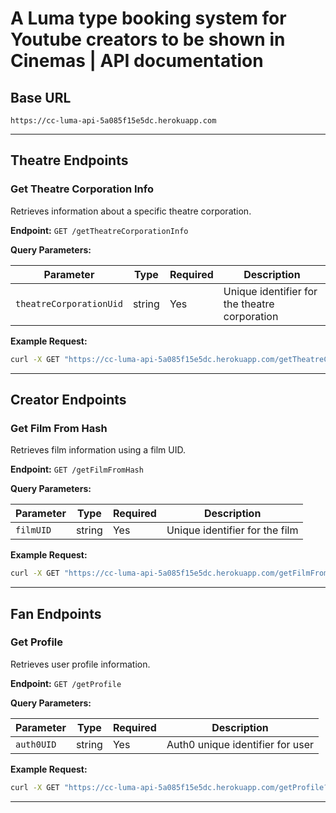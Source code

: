 # A Luma type booking system for Youtube creators to be shown in Cinemas | API documentation

## Base URL

```
https://cc-luma-api-5a085f15e5dc.herokuapp.com
```

---

## Theatre Endpoints

### Get Theatre Corporation Info

Retrieves information about a specific theatre corporation.

**Endpoint:** `GET /getTheatreCorporationInfo`

**Query Parameters:**

| Parameter               | Type   | Required | Description                                   |
| ----------------------- | ------ | -------- | --------------------------------------------- |
| `theatreCorporationUid` | string | Yes      | Unique identifier for the theatre corporation |

**Example Request:**

```bash
curl -X GET "https://cc-luma-api-5a085f15e5dc.herokuapp.com/getTheatreCorporationInfo?theatreCorporationUid=theatreCorporationUID-123"
```

---

## Creator Endpoints

### Get Film From Hash

Retrieves film information using a film UID.

**Endpoint:** `GET /getFilmFromHash`

**Query Parameters:**

| Parameter | Type   | Required | Description                    |
| --------- | ------ | -------- | ------------------------------ |
| `filmUID` | string | Yes      | Unique identifier for the film |

**Example Request:**

```bash
curl -X GET "https://cc-luma-api-5a085f15e5dc.herokuapp.com/getFilmFromHash?filmUID=filmUID-123"
```

---

## Fan Endpoints

### Get Profile

Retrieves user profile information.

**Endpoint:** `GET /getProfile`

**Query Parameters:**

| Parameter  | Type   | Required | Description                      |
| ---------- | ------ | -------- | -------------------------------- |
| `auth0UID` | string | Yes      | Auth0 unique identifier for user |

**Example Request:**

```bash
curl -X GET "https://cc-luma-api-5a085f15e5dc.herokuapp.com/getProfile?auth0UID=auth0|68e18d70c44ac97f332acf1a"
```

---

